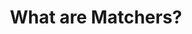 ---
layout: page
title: What are Matchers?
permalink: /java/junit/lessons/matchers.html
description: "What are Matchers in JUnit and how do we use them"
comments: true
signoff: true
redirect_to:
  - https://automationintesting.com/java/junit/lessons/matchers.html
---